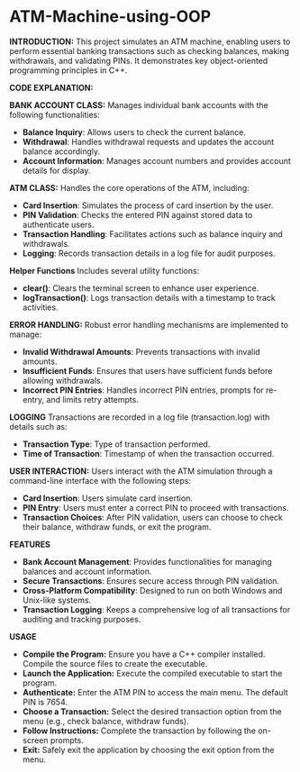 # ATM-Machine-using-OOP

**INTRODUCTION:**
    This project simulates an ATM machine, enabling users to perform essential banking transactions such as checking balances, making withdrawals, and validating PINs. It demonstrates key object-oriented programming principles in C++.

**CODE EXPLANATION:**

**BANK ACCOUNT CLASS:**
  Manages individual bank accounts with the following functionalities:

  - **Balance Inquiry**: Allows users to check the current balance.
  - **Withdrawal**: Handles withdrawal requests and updates the account balance accordingly.
  - **Account Information**: Manages account numbers and provides account details for display.

**ATM CLASS:**
  Handles the core operations of the ATM, including:

- **Card Insertion**: Simulates the process of card insertion by the user.
- **PIN Validation**: Checks the entered PIN against stored data to authenticate users.
- **Transaction Handling**: Facilitates actions such as balance inquiry and withdrawals.
- **Logging**: Records transaction details in a log file for audit purposes.

**Helper Functions**
  Includes several utility functions:

  - **clear()**: Clears the terminal screen to enhance user experience.
  - **logTransaction()**: Logs transaction details with a timestamp to track activities.

**ERROR HANDLING:**
  Robust error handling mechanisms are implemented to manage:

  - **Invalid Withdrawal Amounts**: Prevents transactions with invalid amounts.
  - **Insufficient Funds**: Ensures that users have sufficient funds before allowing withdrawals.
  - **Incorrect PIN Entries**: Handles incorrect PIN entries, prompts for re-entry, and limits retry attempts.

**LOGGING**
  Transactions are recorded in a log file (transaction.log) with details such as:

  - **Transaction Type**: Type of transaction performed.
  - **Time of Transaction**: Timestamp of when the transaction occurred.

**USER INTERACTION:**
  Users interact with the ATM simulation through a command-line interface with the following steps:

  - **Card Insertion**: Users simulate card insertion.
  - **PIN Entry**: Users must enter a correct PIN to proceed with transactions.
  - **Transaction Choices**: After PIN validation, users can choose to check their balance, withdraw funds, or exit the program.

**FEATURES**

- **Bank Account Management**: Provides functionalities for managing balances and account information.
- **Secure Transactions**: Ensures secure access through PIN validation.
- **Cross-Platform Compatibility**: Designed to run on both Windows and Unix-like systems.
- **Transaction Logging**: Keeps a comprehensive log of all transactions for auditing and tracking purposes.

**USAGE**

- **Compile the Program:** Ensure you have a C++ compiler installed. Compile the source files to create the executable.
- **Launch the Application:** Execute the compiled executable to start the program.
- **Authenticate:** Enter the ATM PIN to access the main menu. The default PIN is 7654.
- **Choose a Transaction:** Select the desired transaction option from the menu (e.g., check balance, withdraw funds).
- **Follow Instructions:** Complete the transaction by following the on-screen prompts.
- **Exit:** Safely exit the application by choosing the exit option from the menu.
